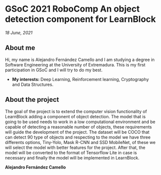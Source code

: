 # GSoC 2021 RoboComp An object detection component for LearnBlock

_18 June, 2021_

## About me

Hi, my name is Alejandro Fernández Camello and I am studying a degree in Software Engineering at the University of Extremadura. This is my first participation in GSoC and I will try to do my best.

- __My interests:__ Deep Learning, Reinforcement learning, Cryptography and Data Structures.

## About the project

The goal of the project is to extend the computer vision functionality of LearnBlock adding a component of object detection. The model that is going to be used needs to work in a low computational environment and be capable of detecting a reasonable number of objects, these requirements will guide the development of the project. The dataset will be COCO that can detect 90 type of objects and respecting to the model we have three differents options, Tiny-Yolo, Mask R-CNN and SSD MobileNet, of these we will select the model with better features for the project. After that, the model will be converted to the format of Tensorflow Lite in case is necessary and finally the model will be implemented in LearnBlock.

__Alejandro Fernández Camello__
